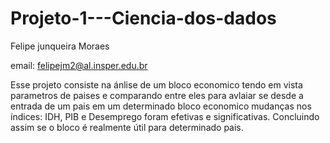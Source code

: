 # Projeto-1---Ciencia-dos-dados

Felipe junqueira Moraes

email: felipejm2@al.insper.edu.br

Esse projeto consiste na ánlise de um  bloco economico tendo em vista parametros de paises e comparando entre eles para avlaiar se desde a entrada de um pais em um determinado bloco economico mudanças nos índices: IDH, PIB e Desemprego foram efetivas e significativas.
Concluindo assim se o bloco é realmente útil para determinado pais.
